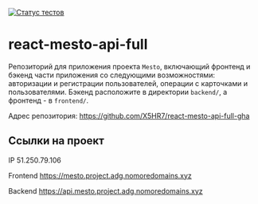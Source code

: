 [![Статус тестов](../../actions/workflows/tests.yml/badge.svg)](../../actions/workflows/tests.yml)

# react-mesto-api-full
Репозиторий для приложения проекта `Mesto`, включающий фронтенд и бэкенд части приложения со следующими возможностями: авторизации и регистрации пользователей, операции с карточками и пользователями. Бэкенд расположите в директории `backend/`, а фронтенд - в `frontend/`. 

Адрес репозитория: https://github.com/X5HR7/react-mesto-api-full-gha

## Ссылки на проект

IP 51.250.79.106

Frontend https://mesto.project.adg.nomoredomains.xyz

Backend https://api.mesto.project.adg.nomoredomains.xyz
